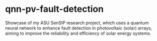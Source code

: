 # qnn-pv-fault-detection
Showcase of my ASU SenSIP research project, which uses a quantum neural network to enhance fault detection in photovoltaic (solar) arrays, aiming to improve the reliability and efficiency of solar energy systems.
